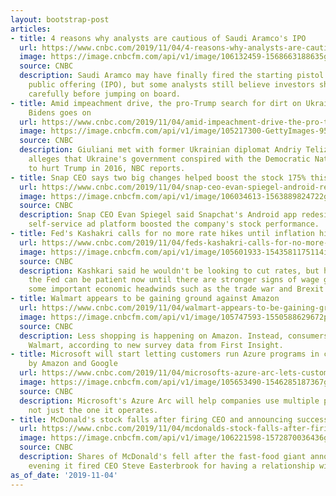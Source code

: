 ```yaml
---
layout: bootstrap-post
articles:
- title: 4 reasons why analysts are cautious of Saudi Aramco's IPO
  url: https://www.cnbc.com/2019/11/04/4-reasons-why-analysts-are-cautious-of-saudi-aramcos-ipo.html
  image: https://image.cnbcfm.com/api/v1/image/106132459-1568663188635gettyimages-1168377310.jpeg?v=1571625948
  source: CNBC
  description: Saudi Aramco may have finally fired the starting pistol on its initial
    public offering (IPO), but some analysts still believe investors should think
    carefully before jumping on board.
- title: Amid impeachment drive, the pro-Trump search for dirt on Ukraine and the
    Bidens goes on
  url: https://www.cnbc.com/2019/11/04/amid-impeachment-drive-the-pro-trump-search-for-dirt-on-ukraine-and-the-bidens-goes-on.html
  image: https://image.cnbcfm.com/api/v1/image/105217300-GettyImages-955081940.jpg?v=1572875297
  source: CNBC
  description: Giuliani met with former Ukrainian diplomat Andriy Telizhenko, who
    alleges that Ukraine's government conspired with the Democratic National Committee
    to hurt Trump in 2016, NBC reports.
- title: Snap CEO says two big changes helped boost the stock 175% this year
  url: https://www.cnbc.com/2019/11/04/snap-ceo-evan-spiegel-android-redesign-ad-platform-helped-boost-stock.html
  image: https://image.cnbcfm.com/api/v1/image/106034613-1563889824722gettyimages-1127480477.jpeg?v=1563976026
  source: CNBC
  description: Snap CEO Evan Spiegel said Snapchat's Android app redesign and a new
    self-service ad platform boosted the company's stock performance.
- title: Fed's Kashakri calls for no more rate hikes until inflation hits 2%
  url: https://www.cnbc.com/2019/11/04/feds-kashakri-calls-for-no-more-rate-hikes-until-inflation-hits-2percent.html
  image: https://image.cnbcfm.com/api/v1/image/105601933-1543581175114img_7034r.jpg?v=1543581250
  source: CNBC
  description: Kashkari said he wouldn't be looking to cut rates, but he added that
    the Fed can be patient now until there are stronger signs of wage growth and until
    some important economic headwinds such as the trade war and Brexit pass.
- title: Walmart appears to be gaining ground against Amazon
  url: https://www.cnbc.com/2019/11/04/walmart-appears-to-be-gaining-ground-against-amazon.html
  image: https://image.cnbcfm.com/api/v1/image/105747593-1550588629672preview-2.jpg?v=1550588688
  source: CNBC
  description: Less shopping is happening on Amazon. Instead, consumers are favoring
    Walmart, according to new survey data from First Insight.
- title: Microsoft will start letting customers run Azure programs in clouds owned
    by Amazon and Google
  url: https://www.cnbc.com/2019/11/04/microsofts-azure-arc-lets-customers-use-its-tools-on-other-clouds.html
  image: https://image.cnbcfm.com/api/v1/image/105653490-1546285187367gettyimages-915446280.jpeg?v=1572545660
  source: CNBC
  description: Microsoft's Azure Arc will help companies use multiple public clouds,
    not just the one it operates.
- title: McDonald's stock falls after firing CEO and announcing successor
  url: https://www.cnbc.com/2019/11/04/mcdonalds-stock-falls-after-firing-ceo-and-announcing-successor.html
  image: https://image.cnbcfm.com/api/v1/image/106221598-1572870036436gettyimages-1179898564.jpeg?v=1572874139
  source: CNBC
  description: Shares of McDonald's fell after the fast-food giant announced Sunday
    evening it fired CEO Steve Easterbrook for having a relationship with an employee.
as_of_date: '2019-11-04'
---
```



